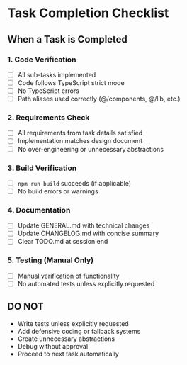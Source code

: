 # Task Completion Checklist

## When a Task is Completed

### 1. Code Verification

- [ ] All sub-tasks implemented
- [ ] Code follows TypeScript strict mode
- [ ] No TypeScript errors
- [ ] Path aliases used correctly (@/components, @/lib, etc.)

### 2. Requirements Check

- [ ] All requirements from task details satisfied
- [ ] Implementation matches design document
- [ ] No over-engineering or unnecessary abstractions

### 3. Build Verification

- [ ] `npm run build` succeeds (if applicable)
- [ ] No build errors or warnings

### 4. Documentation

- [ ] Update GENERAL.md with technical changes
- [ ] Update CHANGELOG.md with concise summary
- [ ] Clear TODO.md at session end

### 5. Testing (Manual Only)

- [ ] Manual verification of functionality
- [ ] No automated tests unless explicitly requested

## DO NOT

- Write tests unless explicitly requested
- Add defensive coding or fallback systems
- Create unnecessary abstractions
- Debug without approval
- Proceed to next task automatically

